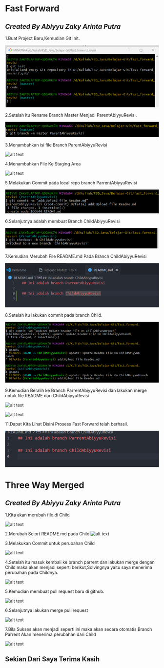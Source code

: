 # Fast Forward

## _Created By Abiyyu Zaky Arinta Putra_

1.Buat Project Baru,Kemudian Git Init.

![alt text](https://github.com/SIBKM-06-Java/S1-Git/blob/ParentAbiyyuRevisi/images/1_revisi.png?raw=true)

2.Setelah itu Rename Branch Master Menjadi ParentAbiyyuRevisi.

![alt text](https://github.com/SIBKM-06-Java/S1-Git/blob/ParentAbiyyuRevisi/images/2_revisi.png?raw=true)

3.Menambahkan isi file Branch ParentAbiyyuRevisi

![alt text](https://github.com/SIBKM-06-Java/S1-Git/blob/ParentAbiyyuRevisi/images/3_revisi_copy.png?raw=true)

4.Menambahkan File Ke Staging Area

![alt text](https://github.com/SIBKM-06-Java/S1-Git/blob/ParentAbiyyuRevisi/images/4_revisi_copy.png?raw=true)

5.Melakukan Commit pada local repo branch ParrentAbiyyuRevisi

![alt text](https://github.com/SIBKM-06-Java/S1-Git/blob/ParentAbiyyuRevisi/images/5_revisi.png?raw=true)

6.Selanjutnya adalah membuat Branch ChildAbiyyuRevisi

![alt text](https://github.com/SIBKM-06-Java/S1-Git/blob/ParentAbiyyuRevisi/images/6_revisi.png?raw=true)

7.Kemudian Merubah File README.md Pada Branch ChildAbiyyuRevisi

![alt text](https://github.com/SIBKM-06-Java/S1-Git/blob/ParentAbiyyuRevisi/images/7_revisi.png?raw=true)

8.Setelah itu lakukan commit pada branch Child.

![alt text](https://github.com/SIBKM-06-Java/S1-Git/blob/ParentAbiyyuRevisi/images/8_revisi.png?raw=true)

9.Kemudian Beralih ke Branch ParrentAbiyyuRevisi dan lakukan merge untuk file README dari ChildAbiyyuRevisi

![alt text](https://github.com/SIBKM-06-Java/S1-Git/blob/ParentAbiyyuRevisi/images/9._revisipng?raw=true)

![alt text](https://github.com/SIBKM-06-Java/S1-Git/blob/ParentAbiyyuRevisi/images/10._revisipng?raw=true)

11.Dapat Kita Lihat Disini Prosess Fast Forward telah berhasil.

![alt text](https://github.com/SIBKM-06-Java/S1-Git/blob/ParentAbiyyuRevisi/images/11_revisi.png?raw=true)

# Three Way Merged

## _Created By Abiyyu Zaky Arinta Putra_

1.Kita akan merubah file di Child

![alt text](https://github.com/SIBKM-06-Java/S1-Git/blob/ParentAbiyyuRevisi/images/21_revisi.png?raw=true)

2.Merubah Sciprt README.md pada Child
![alt text](https://github.com/SIBKM-06-Java/S1-Git/blob/ParentAbiyyuRevisi/images/22_revisi.png?raw=true)

3.Melakukan Commit untuk perubahan Child

![alt text](https://github.com/SIBKM-06-Java/S1-Git/blob/ParentAbiyyuRevisi/images/23_revisi_copy.png?raw=true)

4.Setelah itu masuk kembali ke branch parrent dan lakukan merge dengan Child maka akan menjadi seperti berikut,Solvingnya yaitu saya menerima perubahan pada Childnya.

![alt text](https://github.com/SIBKM-06-Java/S1-Git/blob/ParentAbiyyuRevisi/images/24_revisi.png?raw=true)

5.Kemudian membuat pull request baru di github.

![alt text](https://github.com/SIBKM-06-Java/S1-Git/blob/ParentAbiyyuRevisi/images/26_revisi.png?raw=true)

6.Selanjutnya lakukan merge pull request

![alt text](https://github.com/SIBKM-06-Java/S1-Git/blob/ParentAbiyyuRevisi/images/27_revisi.png?raw=true)

7.Bila Sukses akan menjadi seperti ini maka akan secara otomatis Branch Parrent Akan menerima perubahan dari Child

![alt text](https://github.com/SIBKM-06-Java/S1-Git/blob/ParentAbiyyuRevisi/images/28_revisi.png?raw=true)

## Sekian Dari Saya Terima Kasih
